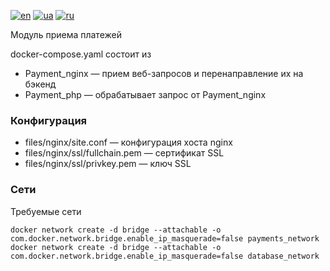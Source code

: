 [![en](https://img.shields.io/badge/lang-en-red.svg)](README.md)
[![ua](https://img.shields.io/badge/lang-ua-yellow.svg)](README.ua.md)
[![ru](https://img.shields.io/badge/lang-ru-blue.svg)](README.ru.md)

Модуль приема платежей

docker-compose.yaml состоит из
  + Payment_nginx — прием веб-запросов и перенаправление их на бэкенд
  + Payment_php — обрабатывает запрос от Payment_nginx

### Конфигурация
  + files/nginx/site.conf — конфигурация хоста nginx
  + files/nginx/ssl/fullchain.pem — сертификат SSL
  + files/nginx/ssl/privkey.pem — ключ SSL

### Сети

Требуемые сети

```
docker network create -d bridge --attachable -o com.docker.network.bridge.enable_ip_masquerade=false payments_network
docker network create -d bridge --attachable -o com.docker.network.bridge.enable_ip_masquerade=false database_network
```
